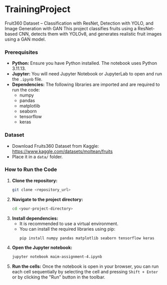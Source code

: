 # TrainingProject
Fruit360 Dataset – Classification with ResNet, Detection with YOLO, and Image Generation with GAN This project classifies fruits using a ResNet-based CNN, detects them with YOLOv8, and generates realistic fruit images using a GAN model.

### Prerequisites

* **Python:** Ensure you have Python installed. The notebook uses Python 3.11.13.
* **Jupyter:** You will need Jupyter Notebook or JupyterLab to open and run the `.ipynb` file.
* **Dependencies:** The following libraries are imported and are required to run the code:
    * numpy
    * pandas
    * matplotlib
    * seaborn
    * tensorflow
    * keras



### Dataset 
   - Download Fruits360 Dataset from Kaggle:  
     https://www.kaggle.com/datasets/moltean/fruits  
   - Place it in a `data/` folder.

### How to Run the Code

1.  **Clone the repository:**
    ```bash
    git clone <repository_url>
    ```
2.  **Navigate to the project directory:**
    ```bash
    cd <your-project-directory>
    ```
3.  **Install dependencies:**
    * It is recommended to use a virtual environment.
    * You can install the required libraries using pip:
        ```bash
        pip install numpy pandas matplotlib seaborn tensorflow keras
        ```
4.  **Open the Jupyter notebook:**
    ```bash
    jupyter notebook maim-assignment-4.ipynb
    ```
5.  **Run the cells:** Once the notebook is open in your browser, you can run each cell sequentially by selecting the cell and pressing `Shift + Enter` or by clicking the "Run" button in the toolbar.
